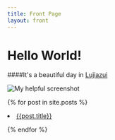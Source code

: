 ```yaml
---
title: Front Page
layout: front
---
```



Hello World!
===============

####It's a beautiful day in [Lujiazui](http://en.wikipedia.org/wiki/Lujiazui)

![My helpful screenshot](http://res.cloudinary.com/djfwqxjdx/image/upload/v1412525982/IMG_4221_za4ccb.jpg)




{% for post in site.posts %}

 <li><a href='{{site.baseurl}}{{post.url}}'>{{post.title}}</a></li>

{% endfor %}


